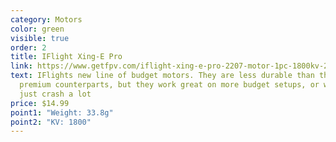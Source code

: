 ```yaml
---
category: Motors
color: green
visible: true
order: 2
title: IFlight Xing-E Pro
link: https://www.getfpv.com/iflight-xing-e-pro-2207-motor-1pc-1800kv-2450kv-2750kv.html
text: IFlights new line of budget motors. They are less durable than their
  premium counterparts, but they work great on more budget setups, or when you
  just crash a lot
price: $14.99
point1: "Weight: 33.8g"
point2: "KV: 1800"
---
```

